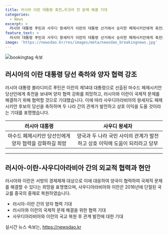 ```yaml
---
title: 러시아 이란 대통령 축전…우크라 전 문제 해결 기대
categories:
  - News
excerpt: >
  러시아 대통령 푸틴과 사우디 왕세자가 이란의 대통령 선거에서 승리한 페제시키안에게 축전을 보내며 양국 간 관계 발전을 기대하고 있음. 이란과의 협력을 강화하고 국제적 문제를 해결하기 위한 노력을 희망하며, 러시아와 사우디의 지지를 받는 페제시키안은 이란의 외교적 입지를 강화하고 있다. 이렇게 변화하는 이란의 정치적 상황이 중동 지역의 동향을 좌우할 것으로 전망된다.
feature_text: >
  러시아 대통령 푸틴과 사우디 왕세자가 이란의 대통령 선거에서 승리한 페제시키안에게 축전을 보내며 양국 간 관계 발전을 기대하고 있음. 이란과의 협력을 강화하고 국제적 문제를 해결하기 위한 노력을 희망하며, 러시아와 사우디의 지지를 받는 페제시키안은 이란의 외교적 입지를 강화하고 있다. 이렇게 변화하는 이란의 정치적 상황이 중동 지역의 동향을 좌우할 것으로 전망된다.
image: 'https://newsdao.kr/res/images/meta/newsdao_breakingnews.jpg'
---
```


<p><img src="https://newsdao.kr/res/images/meta/newsdao_breakingnews.jpg" alt="bookingtag 속보" /></p>

<h2 data-ke-size="size26">러시아의 이란 대통령 당선 축하와 양자 협력 강조</h2>

<p data-ke-size="size16">러시아 대통령 블라디미르 푸틴은 이란의 제14대 대통령으로 선출된 마수드 페제시키안 당선인에게 축전을 보내며 양자 협력 강화를 희망하고, 러시아와 이란이 국제적 문제를 해결하기 위해 협력할 것으로 기대했습니다. 이에 따라 사우디아라비아의 왕세자도 페제시키안 후보의 당선을 축하하며 두 나라 간의 관계가 발전하고 상호 이익을 도울 것이라는 기대를 표명했습니다.</p>

<table>
<thead>
    <tr>
        <th style="text-align: center; height: 17px;"><b>러시아 대통령</b></th>
        <th style="text-align: center; height: 17px;"><b>사우디 왕세자</b></th>
    </tr>
</thead>
<tbody>
    <tr>
        <td style="text-align: center; height: 17px;">마수드 페제시키안 당선인에게 양자 협력을 강화하길 희망</td>
        <td style="text-align: center; height: 17px;">양국과 두 나라 국민 사이의 관계가 발전하고 상호 이익에 도움이 되리라고 당부</td>
    </tr>
</tbody>
</table>

<hr>

<h2 data-ke-size="size26">러시아-이란-사우디아라비아 간의 외교적 협력과 현안</h2>

<p data-ke-size="size16">러시아와 이란은 서방의 경제제재 대상으로 이에 대응하여 양국이 협력하여 국제적 문제를 해결할 수 있다는 희망을 표명했으며, 사우디아라비아와 이란은 2016년에 단절된 국교를 중국의 중재로 복원하였습니다.</p>

<ul>
    <li>러시아-이란 간의 양자 협력 기대</li>
    <li>러시아와 이란의 국제적 문제 해결을 위한 협력 기대</li>
    <li>사우디아라비아와 이란의 국교 복원 후 관계 발전에 대한 기대</li>
</ul>
실시간 뉴스 속보는, <a href="https://newsdao.kr" rel="dofollow">https://newsdao.kr</a>


